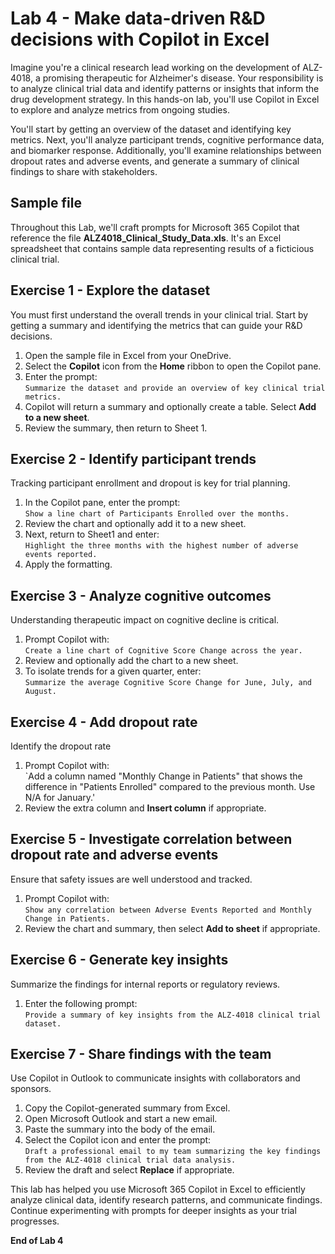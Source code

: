
# Lab 4 - Make data-driven R&D decisions with Copilot in Excel

Imagine you're a clinical research lead working on the development of ALZ-4018, a promising therapeutic for Alzheimer's disease. Your responsibility is to analyze clinical trial data and identify patterns or insights that inform the drug development strategy. In this hands-on lab, you'll use Copilot in Excel to explore and analyze metrics from ongoing studies.

You'll start by getting an overview of the dataset and identifying key metrics. Next, you'll analyze participant trends, cognitive performance data, and biomarker response. Additionally, you'll examine relationships between dropout rates and adverse events, and generate a summary of clinical findings to share with stakeholders.

## Sample file

Throughout this Lab, we'll craft prompts for Microsoft 365 Copilot that reference the file **ALZ4018_Clinical_Study_Data.xls**. It's an Excel spreadsheet that contains sample data representing results of a ficticious clinical trial.

## Exercise 1 - Explore the dataset

You must first understand the overall trends in your clinical trial. Start by getting a summary and identifying the metrics that can guide your R&D decisions.

1. Open the sample file in Excel from your OneDrive.
2. Select the **Copilot** icon from the **Home** ribbon to open the Copilot pane.
3. Enter the prompt:  
   `Summarize the dataset and provide an overview of key clinical trial metrics.`
4. Copilot will return a summary and optionally create a table. Select **Add to a new sheet**.
5. Review the summary, then return to Sheet 1.

## Exercise 2 - Identify participant trends

Tracking participant enrollment and dropout is key for trial planning.

1. In the Copilot pane, enter the prompt:  
   `Show a line chart of Participants Enrolled over the months.`
2. Review the chart and optionally add it to a new sheet.
3. Next, return to Sheet1 and enter:  
   `Highlight the three months with the highest number of adverse events reported.`
4. Apply the formatting.

## Exercise 3 - Analyze cognitive outcomes

Understanding therapeutic impact on cognitive decline is critical.

1. Prompt Copilot with:  
   `Create a line chart of Cognitive Score Change across the year.`
2. Review and optionally add the chart to a new sheet.
3. To isolate trends for a given quarter, enter:  
   `Summarize the average Cognitive Score Change for June, July, and August.`

## Exercise 4 - Add dropout rate

Identify the dropout rate

1. Prompt Copilot with:  
   `Add a column named "Monthly Change in Patients" that shows the difference in "Patients Enrolled" compared to the previous month. Use N/A for January.'
2. Review the extra column and **Insert column** if appropriate.

## Exercise 5 - Investigate correlation between dropout rate and adverse events

Ensure that safety issues are well understood and tracked.

1. Prompt Copilot with:  
   `Show any correlation between Adverse Events Reported and Monthly Change in Patients.`
2. Review the chart and summary, then select **Add to sheet** if appropriate.

## Exercise 6 - Generate key insights

Summarize the findings for internal reports or regulatory reviews.

1. Enter the following prompt:  
   `Provide a summary of key insights from the ALZ-4018 clinical trial dataset.`

## Exercise 7 - Share findings with the team

Use Copilot in Outlook to communicate insights with collaborators and sponsors.

1. Copy the Copilot-generated summary from Excel.
2. Open Microsoft Outlook and start a new email.
3. Paste the summary into the body of the email.
4. Select the Copilot icon and enter the prompt:  
   `Draft a professional email to my team summarizing the key findings from the ALZ-4018 clinical trial data analysis.`
5. Review the draft and select **Replace** if appropriate.

This lab has helped you use Microsoft 365 Copilot in Excel to efficiently analyze clinical data, identify research patterns, and communicate findings. Continue experimenting with prompts for deeper insights as your trial progresses.

**End of Lab 4**
